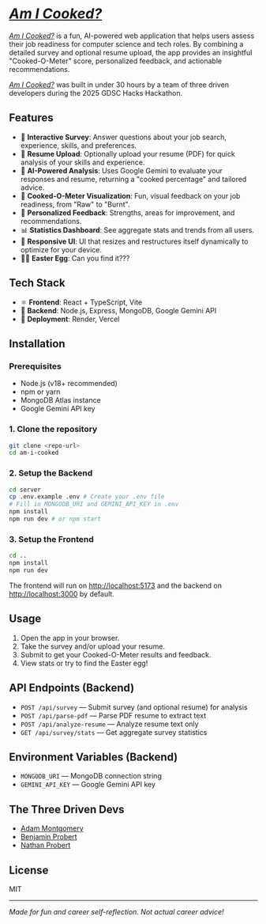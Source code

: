 # [_Am I Cooked?_](https://am-i-cooked-zeta.vercel.app/)

[_Am I Cooked?_](https://am-i-cooked-zeta.vercel.app/) is a fun, AI-powered web application that helps users assess their job readiness for computer science and tech roles. By combining a detailed survey and optional resume upload, the app provides an insightful "Cooked-O-Meter" score, personalized feedback, and actionable recommendations.

[_Am I Cooked?_](https://am-i-cooked-zeta.vercel.app/) was built in under 30 hours by a team of three driven developers during the 2025 GDSC Hacks Hackathon.

## Features

- 🤔 **Interactive Survey**: Answer questions about your job search, experience, skills, and preferences.
- 📄 **Resume Upload**: Optionally upload your resume (PDF) for quick analysis of your skills and experience.
- 🤖 **AI-Powered Analysis**: Uses Google Gemini to evaluate your responses and resume, returning a "cooked percentage" and tailored advice.
- 🥩 **Cooked-O-Meter Visualization**: Fun, visual feedback on your job readiness, from "Raw" to "Burnt".
- 🫵 **Personalized Feedback**: Strengths, areas for improvement, and recommendations.
- 📊 **Statistics Dashboard**: See aggregate stats and trends from all users.
- 📲 **Responsive UI**: UI that resizes and restructures itself dynamically to optimize for your device.
- 🐰🥚 **Easter Egg**: Can you find it???

## Tech Stack

- ⚛️ **Frontend**: React + TypeScript, Vite
- 🍃 **Backend**: Node.js, Express, MongoDB, Google Gemini API
- 🚀 **Deployment**: Render, Vercel

## Installation

### Prerequisites
- Node.js (v18+ recommended)
- npm or yarn
- MongoDB Atlas instance
- Google Gemini API key

### 1. Clone the repository
```sh
git clone <repo-url>
cd am-i-cooked
```

### 2. Setup the Backend
```sh
cd server
cp .env.example .env # Create your .env file
# Fill in MONGODB_URI and GEMINI_API_KEY in .env
npm install
npm run dev # or npm start
```

### 3. Setup the Frontend
```sh
cd ..
npm install
npm run dev
```

The frontend will run on [http://localhost:5173](http://localhost:5173) and the backend on [http://localhost:3000](http://localhost:3000) by default.

## Usage
1. Open the app in your browser.
2. Take the survey and/or upload your resume.
3. Submit to get your Cooked-O-Meter results and feedback.
4. View stats or try to find the Easter egg!

## API Endpoints (Backend)
- `POST /api/survey` — Submit survey (and optional resume) for analysis
- `POST /api/parse-pdf` — Parse PDF resume to extract text
- `POST /api/analyze-resume` — Analyze resume text only
- `GET /api/survey/stats` — Get aggregate survey statistics

## Environment Variables (Backend)
- `MONGODB_URI` — MongoDB connection string
- `GEMINI_API_KEY` — Google Gemini API key

## The Three Driven Devs
- [Adam Montgomery](https://www.linkedin.com/in/adam-montgomery-05a936315/)
- [Benjamin Probert](https://www.linkedin.com/in/benjamin-probert/)
- [Nathan Probert](https://www.linkedin.com/in/nathanprobert/)

## License
MIT

---

*Made for fun and career self-reflection. Not actual career advice!*
